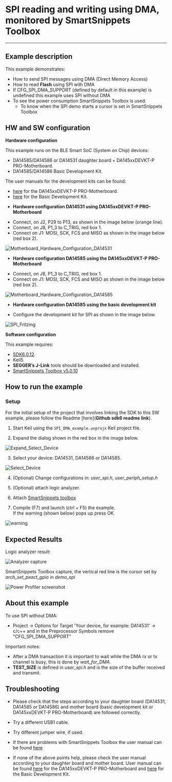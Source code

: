 ﻿
# SPI reading and writing using DMA, monitored by SmartSnippets Toolbox

---


## Example description

This example demonstrates:
  - How to send SPI messages using DMA (Direct Memory Access)
  - How to read __Flash__ using SPI with DMA
  - If CFG_SPI_DMA_SUPPORT (defined by default in this example) is undefined this example uses SPI without DMA
  - To see the power consumption SmartSnippets Toolbox is used.
    - To know when the SPI demo starts a cursor is set in SmartSnippets Toolbox 
   	
## HW and SW configuration


**Hardware configuration**

This example runs on the BLE Smart SoC (System on Chip) devices:
- DA14585/DA14586 or DA14531 daughter board + DA145xxDEVKT-P PRO-Motherboard.
- DA14585/DA14586 Basic Development Kit.

The user manuals for the development kits can be found:
- [here](https://www.dialog-semiconductor.com/products/da14531-development-kit-pro) for the DA145xxDEVKT-P PRO-Motherboard.
- [here](https://www.dialog-semiconductor.com/sites/default/files/um-b-048_da14585da14586_getting_started_guide_v2.0_0.pdf) for the Basic Development Kit.


* __Hardware configuration DA14531 using DA145xxDEVKT-P PRO-Motherboard__
- Connect, on J2, P29 to P13, as shown in the image below (orange line).
- Connect, on J8, P1_3 to C_TRIG, red box 1.
- Connect on J1: MOSI, SCK, FCS and MISO as shown in the image below (red box 2).

![Motherboard_Hardware_Configuration_DA14531](assets/Motherboard_Hardware_Configuration_DA14531.png)

* __Hardware configuration DA14585 using the DA145xxDEVKT-P PRO-Motherboard__
- Connect, on J8, P1_3 to C_TRIG, red box 1.
- Connect on J1: MOSI, SCK, FCS and MISO as shown in the image below (red box 2).

![Motherboard_Hardware_Configuration_DA14585](assets/Motherboard_Hardware_Configuration_DA14585.png)

* __Hardware configuration DA14585 using the basic development kit__
- Configure the development kit for SPI as shown in the image below.

![SPI_Fritzing](assets/SPI_Fritzing.png)

 **Software configuration**


This example requires:
- [SDK6.0.12](https://www.dialog-semiconductor.com/da14531_sdk_latest).
- Keil5.
- __SEGGER’s J-Link__ tools should be downloaded and installed.
- [SmartSnippets Toolbox v5.0.10](http://lpccs-docs.dialog-semiconductor.com/SmartSnippetsToolbox5.0.8_UM/index.html)

## How to run the example

### Setup

For the initial setup of the project that involves linking the SDK to this SW example, please follow the Readme [here](__Github sdk6 readme link__).

1. Start Keil using the `SPI_DMA_example.uvprojx` Keil project file.

2. Expand the dialog shown in the red box in the image below.

![Expand_Select_Device](assets/Expand_Select_Device.png)

3. Select your device: DA14531, DA14586 or DA14585.
		
![Select_Device](assets/Select_Device.png)

4. (Optional) Change configurations in: *user_spi.h*, *user_periph_setup.h*

5. (Optional) attach logic analyzer.

6. Attach [SmartSnippets toolbox](https://s3.eu-west-2.amazonaws.com/lpccs-docs.dialog-semiconductor.com/SmartSnippetsToolbox5.0.8_UM/index.html) 

7. Compile (F7) and launch (ctrl + F5) the example.\
If the warning (shown below) pops up press OK.
 
![warning](assets/warning.png)

## Expected Results

Logic analyzer result:

![Analyzer capture](assets/Analyzer_Capture.png)


SmartSnippets Toolbox capture, the vertical red line is the cursor set by *arch_set_pxact_gpio* in *demo_spi*

![Power Profiler screenshot](assets/DA14531_Smartsnippets_Capture.png)

## About this example 

To use SPI without DMA:
-  Project -> Options for Target 'Your device, for example: DA14531' -> c/c++ and in the Preprocessor Symbols remove \"CFG_SPI_DMA_SUPPORT\"

Important notes:
- After a DMA transaction it is important to wait while the DMA rx or tx channel is busy, this is done by *wait_for_DMA*.
- __TEST_SIZE__ is defined in *user_spi.h* and is the size of the buffer received and transmit.

## Troubleshooting
- Please check that the steps according to your daughter board (DA14531, DA14585 or DA14586) and mother board (basic development kit or DA145xxDEVKT-P PRO-Motherboard) are followed correctly.

- Try a different USB1 cable.

- Try different jumper wire, if used.

- If there are problems with SmartSnippets Toolbox the user manual can be found [here](http://lpccs-docs.dialog-semiconductor.com/SmartSnippetsToolbox5.0.8_UM/index.html)
- If none of the above points help, please check the user manual according to your daughter board and mother board. User manual can be found [here](https://www.dialog-semiconductor.com/products/da14531-development-kit-pro) for the DA145xxDEVKT-P PRO-Motherboard and [here](https://www.dialog-semiconductor.com/sites/default/files/um-b-048_da14585da14586_getting_started_guide_v2.0_0.pdf) for the Basic Development Kit.


